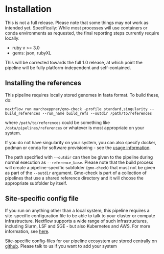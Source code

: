 # Installation

This is not a full release. Please note that some things may not work as intended yet. 
Specifically: While most processes will use containers or conda environments as requested, the final reporting steps currently require locally:

- ruby v >= 3.0
- gems: json, rubyXL

This will be corrected towards the full 1.0 release, at which point the pipeline will be fully platform-independent and self-contained. 

## Installing the references

This pipeline requires locally stored genomes in fasta format. To build these, do:

```
nextflow run marchoeppner/gmo-check -profile standard,singularity --build_references --run_name build_refs --outdir /path/to/references
```

where `/path/to/references` could be something like `/data/pipelines/references` or whatever is most appropriate on your system. 

If you do not have singularity on your system, you can also specify docker, podman or conda for software provisioning - see the [usage information](usage.md).

The path specified with `--outdir` can then be given to the pipeline during normal execution as `--reference_base`. Please note that the build process will create a pipeline-specific subfolder (`gmo-check`) that must not be given as part of the `--outdir` argument. Gmo-check is part of a collection of pipelines that use a shared reference directory and it will choose the appropriate subfolder by itself. 

## Site-specific config file

If you run on anything other than a local system, this pipeline requires a site-specific configuration file to be able to talk to your cluster or compute infrastructure. Nextflow supports a wide range of such infrastructures, including Slurm, LSF and SGE - but also Kubernetes and AWS. For more information, see [here](https://www.nextflow.io/docs/latest/executor.html).

Site-specific config-files for our pipeline ecosystem are stored centrally on [github](https://github.com/marchoeppner/configs). Please talk to us if you want to add your system
